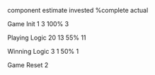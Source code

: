 component   estimate   invested    %complete   actual

Game Init       1           3         100%         3    

Playing Logic   20          13          55%        11

Winning Logic   3           1           50%         1

Game Reset      2